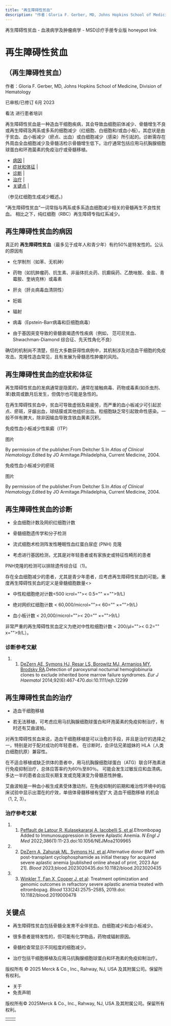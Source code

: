 ```yaml
---
title: "再生障碍性贫血"
description: "作者：Gloria F. Gerber, MD, Johns Hopkins School of Medicine, Division of Hematology"
---
```


﻿再生障碍性贫血 \- 血液病学及肿瘤病学 \- MSD诊疗手册专业版 honeypot link

# 再生障碍性贫血

## （再生障碍性贫血）

作者：Gloria F. Gerber, MD, Johns Hopkins School of Medicine, Division of Hematology

已审核/已修订 6月 2023

看法 进行患者培训

再生障碍性贫血是一种造血干细胞疾病，其会导致血细胞前体减少、骨髓增生不良或再生障碍及两系或多系的细胞减少（红细胞、白细胞和/或血小板）。其症状是由于贫血、血小板减少（瘀点、出血）或白细胞减少（感染）所引起的。诊断需存在外周血全血细胞减少及骨髓活检示骨髓增生低下。治疗通常包括应用马抗胸腺细胞球蛋白和环孢菌素的免疫治疗或骨髓移植。

- [病因](#病因_v969368_zh) \|
- [症状和体征](#症状和体征_v969378_zh) \|
- [诊断](#诊断_v969383_zh) \|
- [治疗](#治疗_v969393_zh) \|
- [关键点](#关键点_v8523219_zh) \|

（参见红细胞生成减少概述。)

“再生障碍性贫血”一词常指与两系或多系造血细胞减少相关的骨髓再生不良性贫血。 相比之下，纯红细胞（RBC）再生障碍专指红系减少。

## 再生障碍性贫血的病因

真正的 **再生障碍性贫血**（最多见于成年人和青少年）有约50%是特发性的。公认的原因有

- 化学制剂（如苯、无机砷）

- 药物（如抗肿瘤药、抗生素、非甾体抗炎药、抗癫痫药、乙酰唑胺、金盐、青霉胺、奎纳克林）或毒素

- 肝炎（肝炎病毒血清阴性）

- 妊娠

- 辐射

- 病毒（Epstein-Barr病毒和巨细胞病毒）

- 由于基因突变导致的骨髓衰竭遗传性疾病（例如， 范可尼贫血、Shwachman-Diamond 综合征、先天性角化不良）


确切的机制尚不清楚，但在大多数获得性病例中，其机制涉及对造血干细胞的免疫攻击。克隆性造血常见，且有发展为骨髓恶性肿瘤的风险。

## 再生障碍性贫血的症状和体征

再生障碍性贫血的发病通常是隐匿的，通常在接触病毒、药物或毒素(如杀虫剂、苯)数周或数月后发生，但偶尔也可能是急性的。

在再生障碍性贫血中，贫血可导致虚弱及易疲劳，而严重的血小板减少可引起淤点、瘀斑，牙龈出血，球结膜或其他组织出血。粒细胞缺乏常引起致命性感染。一般不伴有脾大，除非因输血导致含铁血黄素沉积。

免疫性血小板减少性紫癜（ITP）



图片

By permission of the publisher.From Deitcher S.In _Atlas of Clinical Hematology_.Edited by JO Armitage.Philadelphia, Current Medicine, 2004.

免疫性血小板减少的瘀斑



图片

By permission of the publisher.From Deitcher S.In _Atlas of Clinical Hematology_.Edited by JO Armitage.Philadelphia, Current Medicine, 2004.

## 再生障碍性贫血的诊断

- 全血细胞计数及网织红细胞计数

- 骨髓细胞遗传学和分子检测

- 流式细胞术检测阵发性睡眠性血红蛋白尿症 (PNH) 克隆

- 考虑进行基因检测，尤其是对年轻患者或有家族史或特征性畸形的患者


PNH克隆的检测可以排除遗传综合征（1)。

存在全血细胞减少的患者，尤其是青少年患者，应考虑再生障碍性贫血的可能。重度再生障碍性贫血的定义是骨髓细胞数量<>

- 中性粒细胞绝对计数<500 icrol="">< 0.5="" ×="">9/L)

- 绝对网织红细胞计数 < 60,000/microl="">< 60="" ×="">9/L)

- 血小板计数 < 20,000/microl="">< 20="" ×="">9/L)


非常严重的再生障碍性贫血定义为绝对中性粒细胞计数 < 200/μl="">< 0.2="" x="">9/L）。

### 诊断参考文献

1. 1. [DeZern AE, Symons HJ, Resar LS, Borowitz MJ, Armanios MY, Brodsky RA](https://pubmed.ncbi.nlm.nih.gov/24612308/).Detection of paroxysmal nocturnal hemoglobinuria clones to exclude inherited bone marrow failure syndromes. _Eur J Haematol_ 2014;92(6):467-470.doi:10.1111/ejh.12299


## 再生障碍性贫血的治疗

- 造血干细胞移植

- 若无法移植，可考虑应用马抗胸腺细胞球蛋白和环孢菌素的免疫抑制治疗，有时还有艾曲波帕。


对再生障碍性贫血来说，造血干细胞移植是可以治愈的手段，并且是治疗的选择之一，特别是对于配对成功的年轻患者。 在诊断时，会评估兄弟姐妹的 HLA（人类白细胞抗原）兼容性。

在不适合移植或缺乏供体的患者中，用马抗胸腺细胞球蛋白（ATG）联合环孢素进行免疫抑制治疗，总体应答率约为60％至80％。 可能会发生过敏反应和血清病。多达一半的患者会出现长期复发或克隆演变为骨髓恶性肿瘤。

艾曲波帕是一种血小板生成素受体激动剂，在免疫抑制的前期和难治性环境中的临床试验中显示出潜在的疗效，单倍体骨髓移植有望扩大 造血干细胞移植 的机会（1, 2, 3）。

### 治疗参考文献

1. 1. [Peffault de Latour R, Kulasekararaj A, Iacobelli S, et al](https://pubmed.ncbi.nlm.nih.gov/34986284/).Eltrombopag Added to Immunosuppression in Severe Aplastic Anemia. _N Engl J Med_ 2022;386(1):11-23.doi:10.1056/NEJMoa2109965

2. 2. [DeZern A, Zahurak ML, Symons HJ, et al](https://pubmed.ncbi.nlm.nih.gov/37084383/).Alternative donor BMT with post-transplant cyclophosphamide as initial therapy for acquired severe aplastic anemia \[published online ahead of print, 2023 Apr 21\]. _Blood_ 2023;blood.2023020435.doi:10.1182/blood.2023020435

3. 3. [Winkler T, Fan X, Cooper J, et al](https://www.ncbi.nlm.nih.gov/pubmed/30992268): Treatment optimization and genomic outcomes in refractory severe aplastic anemia treated with eltrombopag. _Blood_ 133(24):2575–2585, 2019.doi: 10.1182/blood.2019000478


## 关键点

- 再生障碍性贫血包括骨髓全发育不全伴贫血、白细胞减少和血小板减少。

- 很多患者是特发性的，但可能有化学物品，药物或辐射原因。

- 骨髓检查常显示不同程度的细胞减少。

- 治疗包括干细胞移植及应用马抗胸腺细胞球蛋白和环孢素的免疫抑制治疗。




版权所有 © 2025
Merck & Co., Inc., Rahway, NJ, USA 及其附属公司。保留所有权利。

- 关于
- 免责声明

版权所有© 2025Merck & Co., Inc., Rahway, NJ, USA 及其附属公司。保留所有权利。

|     |     |
| --- | --- |
|  |  |